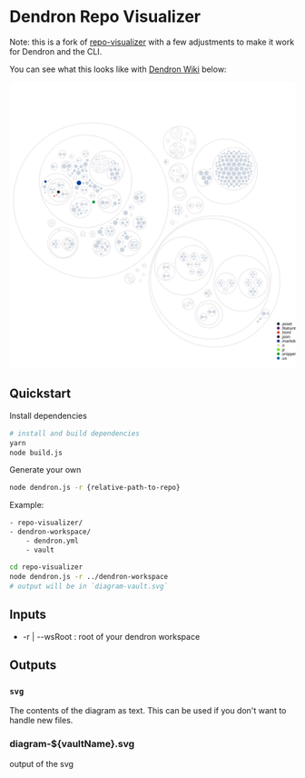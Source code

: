 # Dendron Repo Visualizer

Note: this is a fork of [repo-visualizer](https://github.com/githubocto/repo-visualizer) with a few adjustments to make it work for Dendron and the CLI. 

You can see what this looks like with [Dendron Wiki](https://wiki.dendron.so/) below:

![Dendron Site](./diagram-dendron.dendron-site.svg)
## Quickstart

Install dependencies

```sh
# install and build dependencies
yarn
node build.js
```

Generate your own

```sh
node dendron.js -r {relative-path-to-repo}
```

Example:

```
- repo-visualizer/
- dendron-workspace/
	- dendron.yml
	- vault
```

```sh
cd repo-visualizer
node dendron.js -r ../dendron-workspace
# output will be in `diagram-vault.svg`
```

## Inputs

- -r | --wsRoot : root of your dendron workspace

## Outputs

### `svg`

The contents of the diagram as text. This can be used if you don't want to handle new files.

### diagram-${vaultName}.svg

output of the svg 

<!-- A GitHub Action that creates an SVG diagram of your repo. Read more [in the writeup](https://octo.github.com/projects/repo-visualization).

## Inputs

### `output_file`

A path (relative to the root of your repo) to where you would like the diagram to live.

For example: images/diagram.svg

Default: diagram.svg

### `excluded_paths`

A list of paths to folders to exclude from the diagram, separated by commas.

For example: dist,node_modules

Default: node_modules,bower_components,dist,out,build,eject,.next,.netlify,.yarn,.vscode,package-lock.json,yarn.lock

### `excluded_globs`

A semicolon-delimited array of file [globs](https://globster.xyz/) to exclude from the diagram, using [micromatch](https://github.com/micromatch/micromatch) syntax. Provided as an array.

For example:

```yaml
excluded_globs: "frontend/*.spec.js;**/*.{png,jpg};**/!(*.module).ts"
# Guide:
# - 'frontend/*.spec.js' # exclude frontend tests
# - '**/*.{png,ico,md}'  # all png, ico, md files in any directory
# - '**/!(*.module).ts'  # all TS files except module files
```

### `root_path`

The directory (and its children) that you want to visualize in the diagram, relative to the repository root.

For example: `src/`

Default: `''` (current directory)

### `max_depth`

The maximum number of nested folders to show files within. A higher number will take longer to render.

Default: 9

### `should_push`

Whether to make a new commit with the diagram and push it to the original repository.

Should be a boolean value, i.e. `true` or `false`. See `commit_message` and `branch` for how to customise the commit.

Default: `true`

### `commit_message`

The commit message to use when updating the diagram. Useful for skipping CI. For example: `Updating diagram [skip ci]`

Default: `Repo visualizer: updated diagram`

### `branch`

The branch name to push the diagram to (branch will be created if it does not yet exist).

For example: `diagram`

### `artifact_name`

The name of an [artifact](https://docs.github.com/en/actions/guides/storing-workflow-data-as-artifacts) to create containing the diagram.

If unspecified, no artifact will be created.

Default: `''` (no artifact)

### `file_colors`

You can customize the colors for specific file extensions. Key/value pairs will extend the [default colors](https://github.com/githubocto/repo-visualizer/pull/src/language-colors.json).

For example: '{"js": "red","ts": "green"}'
default: '{}'

